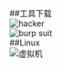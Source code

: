 ##工具下载  
![hacker](https://github.com/sweny23/91/raw/main/%E5%B1%8F%E5%B9%95%E6%88%AA%E5%9B%BE%202025-10-17%20224417.png?raw=true)  
![burp suit](https://github.com/sweny23/91/raw/main/%E5%B1%8F%E5%B9%95%E6%88%AA%E5%9B%BE%202025-10-18%20113820.png?raw=true)  
##Linux  
![虚拟机](https://github.com/sweny23/91/raw/main/%E5%B1%8F%E5%B9%95%E6%88%AA%E5%9B%BE%202025-10-18%20142542.png?raw=true)  
